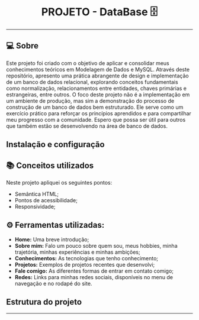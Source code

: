 <h1 align="center">PROJETO - DataBase 🗄️</h1>


---

## 💻 Sobre

Este projeto foi criado com o objetivo de aplicar e consolidar meus conhecimentos teóricos em Modelagem de Dados e MySQL. Através deste repositório, apresento uma prática abrangente de design e implementação de um banco de dados relacional, explorando conceitos fundamentais como normalização, relacionamentos entre entidades, chaves primárias e estrangeiras, entre outros. O foco deste projeto não é a implementação em um ambiente de produção, mas sim a demonstração do processo de construção de um banco de dados bem estruturado. Ele serve como um exercício prático para reforçar os princípios aprendidos e para compartilhar meu progresso com a comunidade. Espero que possa ser útil para outros que também estão se desenvolvendo na área de banco de dados.

## Instalação e configuração

## 📚 Conceitos utilizados

Neste projeto apliquei os seguintes pontos:
+ Semântica HTML;
+ Pontos de acessibilidade;
+ Responsividade;

## ⚙ Ferramentas utilizadas: 

- **Home:** Uma breve introdução;
- **Sobre mim:** Falo um pouco sobre quem sou, meus hobbies, minha trajetória, minhas experiências e minhas ambições;
- **Conhecimentos:** As tecnologias que tenho conhecimento;
- **Projetos:** Exemplos de projetos recentes que desenvolvi;
- **Fale comigo:** As diferentes formas de entrar em contato comigo;
- **Redes:** Links para minhas redes sociais, disponíveis no menu de navegação e no rodapé do site.

## Estrutura do projeto

---



